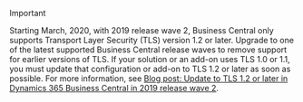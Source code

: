 > [!IMPORTANT]
> Starting March, 2020, with 2019 release wave 2, Business Central only supports Transport Layer Security (TLS) version 1.2 or later. Upgrade to one of the latest supported Business Central release waves to remove support for earlier versions of TLS. If your solution or an add-on uses TLS 1.0 or 1.1, you must update that configuration or add-on to TLS 1.2 or later as soon as possible. For more information, see [Blog post: Update to TLS 1.2 or later in Dynamics 365 Business Central in 2019 release wave 2](https://cloudblogs.microsoft.com/dynamics365/it/2019/08/29/update-tls-1-2-dynamics-365-business-central-2019-release-wave-2/).
